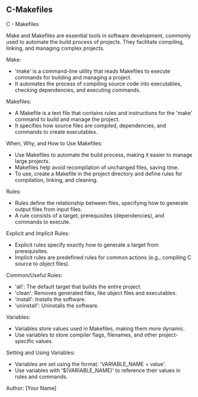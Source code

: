## C-Makefiles

C - Makefiles

Make and Makefiles are essential tools in software development, commonly used to automate the build process of projects. They facilitate compiling, linking, and managing complex projects.

Make:
- 'make' is a command-line utility that reads Makefiles to execute commands for building and managing a project.
- It automates the process of compiling source code into executables, checking dependencies, and executing commands.

Makefiles:
- A Makefile is a text file that contains rules and instructions for the 'make' command to build and manage the project.
- It specifies how source files are compiled, dependencies, and commands to create executables.

When, Why, and How to Use Makefiles:
- Use Makefiles to automate the build process, making it easier to manage large projects.
- Makefiles help avoid recompilation of unchanged files, saving time.
- To use, create a Makefile in the project directory and define rules for compilation, linking, and cleaning.

Rules:
- Rules define the relationship between files, specifying how to generate output files from input files.
- A rule consists of a target, prerequisites (dependencies), and commands to execute.

Explicit and Implicit Rules:
- Explicit rules specify exactly how to generate a target from prerequisites.
- Implicit rules are predefined rules for common actions (e.g., compiling C source to object files).

Common/Useful Rules:
- 'all': The default target that builds the entire project.
- 'clean': Removes generated files, like object files and executables.
- 'install': Installs the software.
- 'uninstall': Uninstalls the software.


Variables:
- Variables store values used in Makefiles, making them more dynamic.
- Use variables to store compiler flags, filenames, and other project-specific values.


Setting and Using Variables:
- Variables are set using the format: 'VARIABLE_NAME = value'.
- Use variables with '$(VARIABLE_NAME)' to reference their values in rules and commands.

Author: [Your Name]
